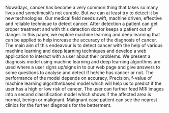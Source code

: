 Nowadays, cancer has become a very common thing that takes so many lives and sometimesit’s not curable. But we can at least try to detect it by new technologies. Our medical field needs swift, machine driven, effective and reliable technique to detect cancer. After detection a patient can get proper treatment and with this detection doctor keeps a patient out of danger. In this paper, we explore machine learning and deep learning that can be applied to help increase the accuracy of the diagnosis of cancer. The main aim of this endeavour is to detect cancer with the help of various machine learning and deep learning techniques and develop a web application to interact with a user about their problems. We present a diagnosis model using machine learning and deep learning algorithms are used where a user signs up/signs in to our web page and give answers to some questions to analyse and detect if he/she has cancer or not. The performance of the model depends on accuracy, Precision, f-value of machine learning algorithmbased model which will help us to predict if the user has a high or low risk of cancer. The user can further feed MRI images into a second classification model which shows if the affected area is normal, benign or malignant. Malignant case patient can see the nearest clinics for the further diagnosis for the betterment.

